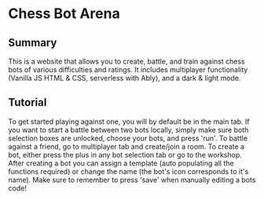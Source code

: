 # Chess Bot Arena #

## Summary ##
This is a website that allows you to create, battle, and train against chess bots of various difficulties and ratings. It includes multiplayer functionality (Vanilla JS HTML & CSS, serverless with Ably), and a dark & light mode.


## Tutorial ##
To get started playing against one, you will by default be in the main tab. If you want to start a battle between two bots locally, simply make sure both selection boxes are unlocked, choose your bots, and press 'run'. To battle against a friend, go to multiplayer tab and create/join a room. To create a bot, either press the plus in any bot selection tab or go to the workshop. After creating a bot you can assign a template (auto populating all the functions required) or change the name (the bot's icon corresponds to it's name). Make sure to remember to press 'save' when manually editing a bots code!

